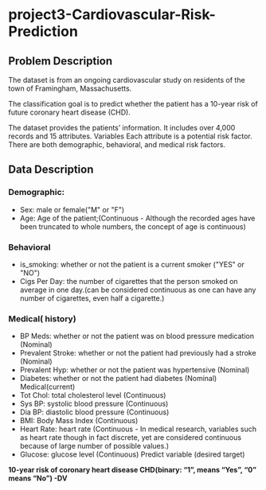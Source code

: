 # project3-Cardiovascular-Risk-Prediction

## <b> Problem Description </b>

The dataset is from an ongoing cardiovascular study on residents of the town of Framingham,
Massachusetts.

The classification goal is to predict whether the patient has a 10-year risk of
future coronary heart disease (CHD). 

The dataset provides the patients’ information. It includes
over 4,000 records and 15 attributes.
Variables
Each attribute is a potential risk factor. There are both demographic, behavioral, and medical risk
factors.

## <b> Data Description </b>

### **Demographic:**
* Sex: male or female("M" or "F")
* Age: Age of the patient;(Continuous - Although the recorded ages have been truncated to whole numbers, the concept of age is continuous)

### **Behavioral**
* is_smoking: whether or not the patient is a current smoker ("YES" or "NO")
* Cigs Per Day: the number of cigarettes that the person smoked on average in one day.(can be
considered continuous as one can have any number of cigarettes, even half a cigarette.)

### **Medical( history)**
* BP Meds: whether or not the patient was on blood pressure medication (Nominal)
* Prevalent Stroke: whether or not the patient had previously had a stroke (Nominal)
* Prevalent Hyp: whether or not the patient was hypertensive (Nominal)
* Diabetes: whether or not the patient had diabetes (Nominal)
Medical(current)
* Tot Chol: total cholesterol level (Continuous)
* Sys BP: systolic blood pressure (Continuous)
* Dia BP: diastolic blood pressure (Continuous)
* BMI: Body Mass Index (Continuous)
* Heart Rate: heart rate (Continuous - In medical research, variables such as heart rate though in
fact discrete, yet are considered continuous because of large number of possible values.)
* Glucose: glucose level (Continuous)
Predict variable (desired target) 

**10-year risk of coronary heart disease CHD(binary: “1”, means “Yes”, “0” means “No”) -DV**
